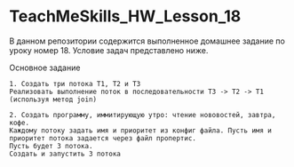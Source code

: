 # TeachMeSkills_HW_Lesson_18
В данном репозитории содержится выполненное домашнее задание по уроку номер 18. Условие задач представлено ниже.

Основное задание

	1. Создать три потока Т1, Т2 и Т3
	Реализовать выполнение поток в последовательности Т3 -> Т2 -> Т1
	(используя метод join)
	
	2. Cоздать программу, иммитирующую утро: чтение нововостей, завтра, кофе.
	Каждому потоку задать имя и приоритет из конфиг файла. Пусть имя и приоритет потока задается через файл пропертис.
	Пусть будет 3 потока.
	Создать и запустить 3 потока

